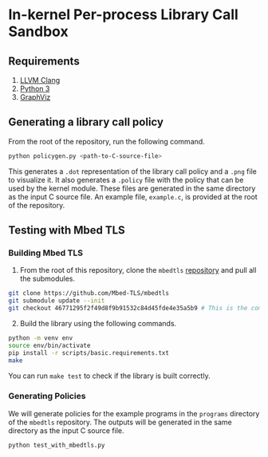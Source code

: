 # In-kernel Per-process Library Call Sandbox

## Requirements

1. [LLVM Clang](https://clang.llvm.org)
2. [Python 3](https://www.python.org)
3. [GraphViz](https://graphviz.org)

## Generating a library call policy
From the root of the repository, run the following command.

```bash
python policygen.py <path-to-C-source-file>
```

This generates a `.dot` representation of the library call policy and a `.png` file to visualize it. It also generates a `.policy` file with the policy that can be used by the kernel module. These files are generated in the same directory as the input C source file. An example file, `example.c`, is provided at the root of the repository.

## Testing with Mbed TLS

### Building Mbed TLS

1. From the root of this repository, clone the `mbedtls` [repository](https://github.com/Mbed-TLS/mbedtls) and pull all the submodules.

```bash
git clone https://github.com/Mbed-TLS/mbedtls
git submodule update --init
git checkout 46771295f2f49d8f9b91532c84d45fde4e35a5b9 # This is the commit used for testing
```

2. Build the library using the following commands.

```bash
python -m venv env
source env/bin/activate
pip install -r scripts/basic.requirements.txt
make
```

You can run `make test` to check if the library is built correctly.

### Generating Policies
We will generate policies for the example programs in the `programs` directory of the `mbedtls` repository. The outputs will be generated in the same directory as the input C source file.

```bash
python test_with_mbedtls.py
```
